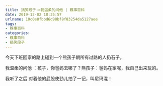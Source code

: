 ```yaml
---
title: 搞笑段子->我温柔的问他 | 糗事百科
date: 2019-12-02 18:35:57
urlname: 10c0e8fbbd6d98bf8f83254da5127aee
tags: 
- 糗事百科
categories:
- 糗事百科
- 搞笑段子
---
```

今天下班回家的路上碰到一个熊孩子朝所有过路的人扔石子。

我温柔的问他 ：孩子，你爸妈去哪了？熊孩子：爸妈在家呢，我自己出来玩的。

我听了之后 对着他的屁股使劲儿拍了一记，叫尼玛混！


